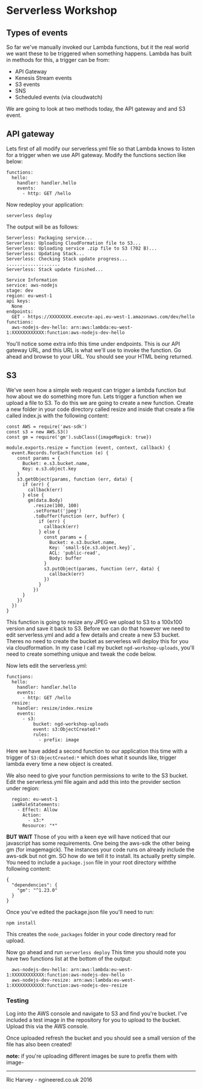 # Serverless Workshop

## Types of events
So far we've manually invoked our Lambda functions, but it the real world we want these to be triggered when something happens. Lambda has built in methods for this, a trigger can be from:

 - API Gateway
 - Kenesis Stream events
 - S3 events
 - SNS
 - Scheduled events (via cloudwatch)

We are going to look at two methods today, the API gateway and and S3 event.

## API gateway
Lets first of all modify our serverless.yml file so that Lambda knows to listen for a trigger when we use API gateway. Modify the functions section like below:

```
functions:
  hello:
    handler: handler.hello
    events:
      - http: GET /hello
```

Now redeploy your application:
```
serverless deploy
```
The output will be as follows:
```
Serverless: Packaging service...
Serverless: Uploading CloudFormation file to S3...
Serverless: Uploading service .zip file to S3 (702 B)...
Serverless: Updating Stack...
Serverless: Checking Stack update progress...
....................
Serverless: Stack update finished...

Service Information
service: aws-nodejs
stage: dev
region: eu-west-1
api keys:
  None
endpoints:
  GET - https://XXXXXXXX.execute-api.eu-west-1.amazonaws.com/dev/hello
functions:
  aws-nodejs-dev-hello: arn:aws:lambda:eu-west-1:XXXXXXXXXXXX:function:aws-nodejs-dev-hello
```
You'll notice some extra info this time under endpoints. This is our API gateway URL, and this URL is what we'll use to invoke the function. Go ahead and browse to your URL. You should see your HTML being returned.

## S3
We've seen how a simple web request can trigger a lambda function but how about we do something more fun. Lets trigger a function when we upload a file to S3. To do this we are going to create a new function. Create a new folder in your code directory called resize and inside that create a file called index.js with the following content:

```
const AWS = require('aws-sdk')
const s3 = new AWS.S3()
const gm = require('gm').subClass({imageMagick: true})

module.exports.resize = function (event, context, callback) {
  event.Records.forEach(function (e) {
    const params = {
      Bucket: e.s3.bucket.name,
      Key: e.s3.object.key
    }
    s3.getObject(params, function (err, data) {
      if (err) {
        callback(err)
      } else {
        gm(data.Body)
          .resize(100, 100)
          .setFormat('jpeg')
          .toBuffer(function (err, buffer) {
            if (err) {
              callback(err)
            } else {
              const params = {
                Bucket: e.s3.bucket.name,
                Key: `small-${e.s3.object.key}`,
                ACL: 'public-read',
                Body: buffer
              }
              s3.putObject(params, function (err, data) {
                callback(err)
              })
            }
          })
      }
    })
  })
}
```

This function is going to resize any JPEG we upload to S3 to a 100x100 version and save it back to S3. Before we can do that however we need to edit serverless.yml and add a few details and create a new S3 bucket. Theres no need to create the bucket as serverless will deploy this for you via cloudformation. In my case I call my bucket ```ngd-workshop-uploads```, you'll need to create something unique and tweak the code below.

Now lets edit the serverless.yml:
```
functions:
  hello:
    handler: handler.hello
    events:
      - http: GET /hello
  resize:
    handler: resize/index.resize
    events:
      - s3:
          bucket: ngd-workshop-uploads
          event: s3:ObjectCreated:*
          rules:
            - prefix: image
```
Here we have added a second function to our application this time with a trigger of ```S3:ObjectCreated:*``` which does what it sounds like, trigger lambda every time a new object is created.

We also need to give your function permissions to write to the S3 bucket. Edit the serverless.yml file again and add this into the provider section under region:
```
  region: eu-west-1
  iamRoleStatements:
    - Effect: Allow
      Action:
        - s3:*
      Resource: "*"
```

**BUT WAIT** Those of you with a keen eye will have noticed that our javascript has some requirements. One being the aws-sdk the other being gm (for imagemagick). The instances your code runs on already include the aws-sdk but not gm. SO how do we tell it to install. Its actually pretty simple. You need to include a ```package.json``` file in your root directory withthe following content:
```
{
  "dependencies": {
    "gm": "^1.23.0"
  }
}
```
Once you've edited the package.json file you'll need to run:
```
npm install
```
This creates the ```node_packages``` folder in your code directory read for upload.

Now go ahead and run ```serverless deploy``` This time you should note you have two functions list at the bottom of the output:
```functions:
  aws-nodejs-dev-hello: arn:aws:lambda:eu-west-1:XXXXXXXXXXXX:function:aws-nodejs-dev-hello
  aws-nodejs-dev-resize: arn:aws:lambda:eu-west-1:XXXXXXXXXXXX:function:aws-nodejs-dev-resize
```
### Testing
Log into the AWS console and navigate to S3 and find you're bucket. I've included a test image in the repository for you to upload to the bucket. Upload this via the AWS console.

Once uploaded refresh the bucket and you should see a small version of the file has also been created!

**note:** if you're uploading different images be sure to prefix them with image-

---
Ric Harvey - ngineered.co.uk 2016
